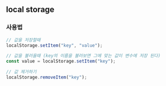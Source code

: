 ## local storage

### 사용법

```js
// 값을 저장할때
localStorage.setItem("key", "value");

// 값을 불러올때 (key의 이름을 불러보면 그에 맞는 값이 변수에 저장 된다)
const value = localStorage.setItem("key");

// 값 제거하기
localStorage.removeItem("key");
```
